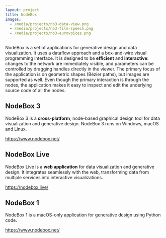 ```yaml
---
layout: project
title: NodeBox
images:
  - /media/projects/nb3-data-view.png
  - /media/projects/nb3-film-speech.png
  - /media/projects/nb3-eurovoices.png
---
```


NodeBox is a set of applications for generative design and data visualization. It uses a dataflow approach and a box-and-wire visual programming interface. It is designed to be <strong>efficient</strong> and <strong>interactive</strong>: changes to the network are immediately visible, and parameters can be controlled by dragging handles directly in the viewer. The primary focus of the application is on geometric shapes (Bézier paths), but images are supported as well. Even though the primary interaction is through the nodes, the application makes it easy to inspect and edit the underlying source code of all the nodes.

## NodeBox 3
NodeBox 3 is a <strong>cross-platform</strong>, node-based graphical design tool for data visualization and generative design. NodeBox 3 runs on Windows, macOS and Linux.

<https://www.nodebox.net/>


## NodeBox Live
NodeBox Live is a <strong>web application</strong> for data visualization and generative design. It integrates seamlessly with the web, transforming data from multiple services into interactive visualizations.

<https://nodebox.live/>

## NodeBox 1
NodeBox 1 is a macOS-only application for generative design using Python code.

<https://www.nodebox.net/>

